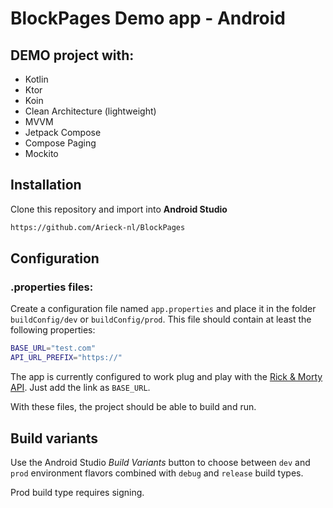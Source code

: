 # BlockPages Demo app - Android

## DEMO project with:
- Kotlin
- Ktor
- Koin
- Clean Architecture (lightweight)
- MVVM
- Jetpack Compose
- Compose Paging
- Mockito

## Installation
Clone this repository and import into **Android Studio**
```bash
https://github.com/Arieck-nl/BlockPages
```

## Configuration
### .properties files:

Create a configuration file named `app.properties` and place it in the folder `buildConfig/dev` or `buildConfig/prod`. This file should contain at least the following properties:
```bash
BASE_URL="test.com"
API_URL_PREFIX="https://"
```

The app is currently configured to work plug and play with the [Rick & Morty API](https://rickandmortyapi.com). Just add the link as `BASE_URL`.

With these files, the project should be able to build and run.

## Build variants
Use the Android Studio *Build Variants* button to choose between `dev` and `prod` environment flavors combined with `debug` and `release` build types.

Prod build type requires signing.